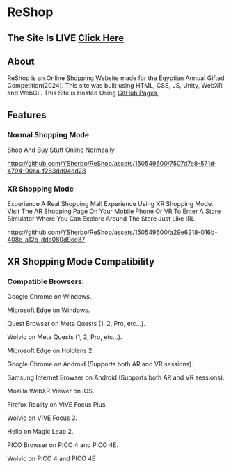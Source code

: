 # **ReShop**
## The Site Is LIVE [Click Here](https://ysherbo.github.io/ReShop/)

## About
ReShop is an Online Shopping Website made for the Egyptian Annual Gifted Competition(2024). This site was built using HTML, CSS, JS, Unity, WebXR and WebGL. This Site is Hosted Using [GitHub Pages](https://pages.github.com/),
## Features
### Normal Shopping Mode
Shop And Buy Stuff Online Normaally<br>

https://github.com/YSherbo/ReShop/assets/150549600/7507d7e8-571d-4794-90aa-f263dd04ed28

### XR Shopping Mode
Experience A Real Shopping Mall Experience Using XR Shopping Mode. Visit The AR Shopping Page On Your Mobile Phone Or VR To Enter A Store Simulator Where You Can Explore Around The Store Just Like IRL

https://github.com/YSherbo/ReShop/assets/150549600/a29e6218-016b-408c-a12b-dda080d9ce87

## XR Shopping Mode Compatibility
### Compatible Browsers:
Google Chrome on Windows.

Microsoft Edge on Windows.

Quest Browser on Meta Quests (1, 2, Pro, etc...).

Wolvic on Meta Quests (1, 2, Pro, etc...).

Microsoft Edge on Hololens 2.

Google Chrome on Android (Supports both AR and VR sessions).

Samsung Internet Browser on Android (Supports both AR and VR sessions).

Mozilla WebXR Viewer on iOS.

Firefox Reality on VIVE Focus Plus.

Wolvic on VIVE Focus 3.

Helio on Magic Leap 2.

PICO Browser on PICO 4 and PICO 4E.

Wolvic on PICO 4 and PICO 4E










